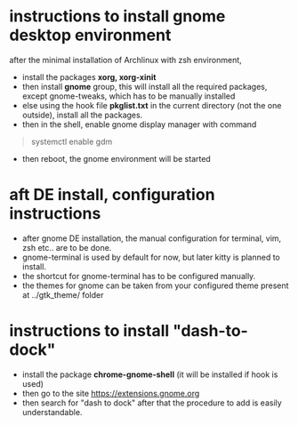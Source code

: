 # instructions to install gnome desktop environment
after the minimal installation of Archlinux with zsh environment,
- install the packages **xorg, xorg-xinit**
- then install **gnome** group, this will install all the required packages, except gnome-tweaks, which has to be manually installed
- else using the hook file **pkglist.txt** in the current directory (not the one outside), install all the packages.
- then in the shell, enable gnome display manager with command
> systemctl enable gdm
- then reboot, the gnome environment will be started

# aft DE install, configuration instructions
- after gnome DE installation, the manual configuration for terminal, vim, zsh etc.. are to be done.
- gnome-terminal is used by default for now, but later kitty is planned to install.
- the shortcut for gnome-terminal has to be configured manually.
- the themes for gnome can be taken from your configured theme present at ../gtk_theme/ folder

# instructions to install "dash-to-dock"
- install the package **chrome-gnome-shell** (it will be installed if hook is used)
- then go to the site https://extensions.gnome.org
- then search for "dash to dock" after that the procedure to add is easily understandable.
